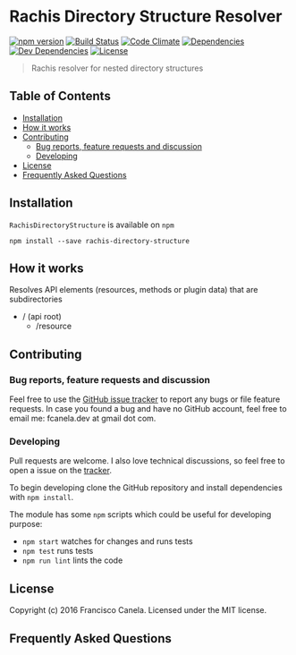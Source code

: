 # Rachis Directory Structure Resolver

[![npm version][npmsemver-image]][npmsemver-url]
[![Build Status][ci-image]][ci-url]
[![Code Climate][cq-image]][cq-url]
[![Dependencies][deps-image]][deps-url]
[![Dev Dependencies][dev-deps-image]][dev-deps-url]
[![License][license-image]][license-url]

> Rachis resolver for nested directory structures

## Table of Contents

* [Installation](#installation)
* [How it works](#how-it-works)
* [Contributing](#contributing)
    * [Bug reports, feature requests and discussion](#contributing)
    * [Developing](#contributing)
* [License](#license)
* [Frequently Asked Questions](#faq)

## <a name="installation"></a> Installation

`RachisDirectoryStructure` is available on `npm`

    npm install --save rachis-directory-structure

## <a name="how-it-works"></a> How it works

Resolves API elements (resources, methods or plugin data) that are subdirectories

* / (api root)
	* /resource

## <a name="contributing"></a> Contributing

### <a name="bugs"></a> Bug reports, feature requests and discussion

Feel free to use the [GitHub issue tracker](https://github.com/fcanela/rachis-directory-structure/issues) to report any bugs or file feature requests. In case you found a bug and have no GitHub account, feel free to email me: fcanela.dev at gmail dot com.

### <a name="developing"></a> Developing

Pull requests are welcome. I also love technical discussions, so feel free to open a issue on the [tracker](https://github.com/fcanela/rachis-directory-structure/issues).

To begin developing clone the GitHub repository and install dependencies with `npm install`.

The module has some `npm` scripts which could be useful for developing purpose:

* `npm start` watches for changes and runs tests
* `npm test` runs tests
* `npm run lint` lints the code

## <a name="license"></a> License

Copyright (c) 2016 Francisco Canela. Licensed under the MIT license.

## <a name="faq"></a> Frequently Asked Questions

[npmsemver-image]: https://img.shields.io/npm/v/rachis-directory-structure.svg
[npmsemver-url]: https://www.npmjs.com/package/rachis-directory-structure
[ci-image]: https://travis-ci.org/fcanela/rachis-directory-structure.svg?branch=master
[ci-url]: https://travis-ci.org/fcanela/rachis-directory-structure
[cq-image]: https://codeclimate.com/github/fcanela/rachis-directory-structure/badges/gpa.svg
[cq-url]: https://codeclimate.com/github/fcanela/rachis-directory-structure
[deps-image]: https://david-dm.org/fcanela/rachis-directory-structure.svg
[deps-url]: https://david-dm.org/fcanela/rachis-directory-structure
[dev-deps-image]: https://david-dm.org/fcanela/rachis-directory-structure/dev-status.svg
[dev-deps-url]: https://david-dm.org/fcanela/rachis-directory-structure#info=devDependencies
[license-image]: https://img.shields.io/npm/l/rachis-directory-structure.svg
[license-url]: LICENSE
